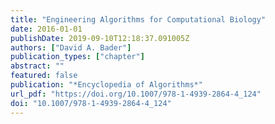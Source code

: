 ```yaml
---
title: "Engineering Algorithms for Computational Biology"
date: 2016-01-01
publishDate: 2019-09-10T12:18:37.091005Z
authors: ["David A. Bader"]
publication_types: ["chapter"]
abstract: ""
featured: false
publication: "*Encyclopedia of Algorithms*"
url_pdf: "https://doi.org/10.1007/978-1-4939-2864-4_124"
doi: "10.1007/978-1-4939-2864-4_124"
---
```



